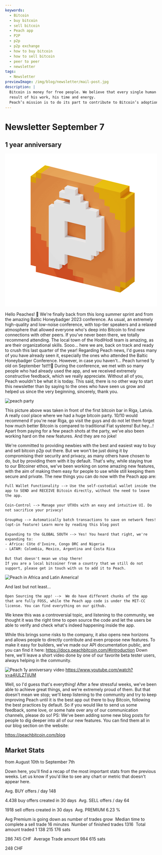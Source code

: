 ```yaml
---
keywords:
  - Bitcoin
  - buy bitcoin
  - sell bitcoin
  - Peach app
  - P2P
  - p2p
  - p2p exchange
  - how to buy bitcoin
  - how to sell bitcoin
  - peer to peer
  - newsletter
tags:
  - Newsletter
previewImage: /img/blog/newsletter/mail-post.jpg
description: |
  Bitcoin is money for free people. We believe that every single human being has the right to choose which money he uses to store his wealth, the
  result of his work, his time and energy.
  Peach’s mission is to do its part to contribute to Bitcoin’s adoption in the hands of the people.
---
```


# Newsletter September 7

## 1 year anniversary

![peachy peach bitcoin gif](/img/blog/newsletter/gif-peach.gif)

Hello Peaches! 🍑
We're finally back from this long summer sprint and from the amazing Baltic Honeybadger 2023 conference.
As usual, an extremely high-quality and low-noise conference, with top-tier speakers and a relaxed atmosphere that allowed everyone who's deep into Bitcoin to find new connections with other peers.
If you've never been there, we totally recommend attending. The local town of the HodlHodl team is amazing, as are their organizational skills.
Sooo... here we are, back on track and ready to crush this last quarter of the year!
Regarding Peach news, I'd guess many of you have already seen it, especially the ones who attended the Baltic Honeybadger Conference. However, in case you haven't...
Peach turned 1y old on September 1st!!!🎂
During the conference, we met with so many people who had already used the app, and we received extremely constructive feedback, which we really appreciate. Without all of you, Peach wouldn't be what it is today.
This said, there is no other way to start this newsletter than by saying to the ones who have seen us grow and helped us since the very beginning, sincerely, thank you.

![peach party](https://img.mailinblue.com/5647291/images/content_library/original/64f9baaacf47e56e5c144ce8.jpeg)

This picture above was taken in front of the first bitcoin bar in Riga, Latvia. A really cool place where we had a huge bitcoin party. 10/10 would recommend if you're near Riga, go visit the guys and do not let them forget how much better Bitcoin is compared to traditional Fiat systems!
But hey...! Apart from paying for a few peach shots at the party, we've also been working hard on the new features. And they are no joke!

We're committed to providing newbies with the best and easiest way to buy and sell bitcoin p2p out there.
But we won't be just doing it by compromising their security and privacy, as many others have chosen to do, but by providing them with it by default.
That's why, while staying true to our Bitcoiner ethos, we've been working on some amazing new features, with the aim of making them easy for people to use while still keeping them secure and private. The new things you can do now with the Peach app are:

    Full Wallet Functionality --> Use the self-custodial wallet inside the app to SEND and RECEIVE Bitcoin directly, without the need to leave the app.

    Coin-Control --> Manage your UTXOs with an easy and intuitive UI. Do not sacrifice your privacy!

    GroupHug --> Automatically batch transactions to save on network fees! (opt-in feature) Learn more by reading this blog post

    Expanding to the GLOBAL SOUTH --> Yes! You heard that right, we're expanding to:
    - Africa: Côte d'Ivoire, Congo DRC and Nigeria
    - LATAM: Colombia, Mexico, Argentina and Costa Rica

    But that doesn't mean we stop there!
    If you are a local bitcoiner from a country that we still do not support, please get in touch with us to add it to Peach.

![Peach in Africa and Latin America!](https://img.mailinblue.com/5647291/images/content_library/original/64f9c0ffe65d8946086ff941.jpg)

And last but not least...

    Open Sourcing the app! -->  We do have different chunks of the app that are fully FOSS, while the Peach app code is under the MIT-CC license. You can find everything on our github.

We knew this was a controversial topic, and listening to the community, we thought it was the right time to open source the code and let the users be able to verify and check what's indeed happening inside the app.

While this brings some risks to the company, it also opens new horizons and allows people to directly contribute and even propose new features.
To make it easy for builders, we've made our API documentation public, and you can find it here: https://docs.peachbitcoin.com/#introduction
Down here, we'll leave a short video done by one of our favorite beta tester users, always helping in the community.

![Peach 1y anniversary video](https://www.youtube.com/watch?v=a4jULZTjjUM)
https://www.youtube.com/watch?v=a4jULZTjjUM

Well, so I'd guess that's everything! After a few stressful weeks, we've been able to achieve great things, and we're extremely proud of them. But that doesn't mean we stop; we'll keep listening to the community and try to keep improving Peach until it is the best app out there to buy Bitcoin, following the best practices by default.
So if you would like to send us some feedback, some love, or some hate over any of our communication channels, please do so!
PS: We've been adding some new blog posts for people to dig deeper into all of our new features. You can find them all in our blog section on the website:

https://peachbitcoin.com/blog

## Market Stats

from August 10th to September 7th

Down here, you'll find a recap of the most important stats from the previous weeks. Let us know if you'd like to see any chart or metric that doesn't appear here.

Avg. BUY offers / day
148

4.438 buy offers created in 30 days
­
Avg. SELL offers / day
64

1918 sell offers created in 30 days
­
Avg. PREMIUM
6.23 %

Avg Premium is going down as number of trades grow
­
Median time to complete a sell trade
16 minutes
­
Number of finished trades
1316
­
Total amount traded
1 138 215 176 sats

286 745 CHF
­
Average Trade amount
984 615 sats

248 CHF
